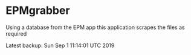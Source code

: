 # EPMgrabber
Using a database from the EPM app this application scrapes the files as required


Latest backup: Sun Sep 1 11:14:01 UTC 2019
